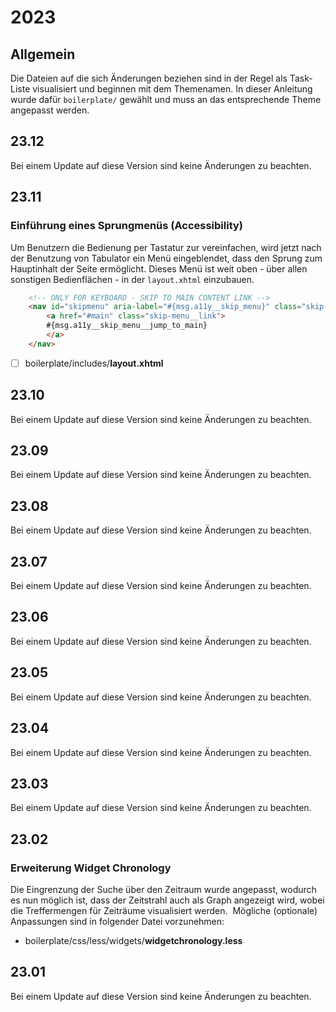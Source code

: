 # 2023

## Allgemein

Die Dateien auf die sich Änderungen beziehen sind in der Regel als Task-Liste visualisiert und beginnen mit dem Themenamen. In dieser Anleitung wurde dafür `boilerplate/` gewählt und muss an das entsprechende Theme angepasst werden.

## 23.12

Bei einem Update auf diese Version sind keine Änderungen zu beachten.

## 23.11

### Einführung eines Sprungmenüs (Accessibility)

Um Benutzern die Bedienung per Tastatur zur vereinfachen, wird jetzt nach der Benutzung von Tabulator ein Menü eingeblendet, dass den Sprung zum Hauptinhalt der Seite ermöglicht. Dieses Menü ist weit oben - über allen sonstigen Bedienflächen - in der `layout.xhtml` einzubauen.

```html
	<!-- ONLY FOR KEYBOARD - SKIP TO MAIN CONTENT LINK -->
	<nav id="skipmenu" aria-label="#{msg.a11y__skip_menu}" class="skip-menu">
		<a href="#main" class="skip-menu__link">
		#{msg.a11y__skip_menu__jump_to_main}
		</a>
	</nav>
```

* [ ] boilerplate/includes/**layout.xhtml**

## 23.10

Bei einem Update auf diese Version sind keine Änderungen zu beachten.

## 23.09

Bei einem Update auf diese Version sind keine Änderungen zu beachten.

## 23.08

Bei einem Update auf diese Version sind keine Änderungen zu beachten.

## 23.07

Bei einem Update auf diese Version sind keine Änderungen zu beachten.

## 23.06

Bei einem Update auf diese Version sind keine Änderungen zu beachten.

## 23.05

Bei einem Update auf diese Version sind keine Änderungen zu beachten.

## 23.04

Bei einem Update auf diese Version sind keine Änderungen zu beachten.

## 23.03

Bei einem Update auf diese Version sind keine Änderungen zu beachten.

## 23.02

### Erweiterung Widget Chronology

Die Eingrenzung der Suche über den Zeitraum wurde angepasst, wodurch es nun möglich ist, dass der Zeitstrahl auch als Graph angezeigt wird, wobei die Treffermengen für Zeiträume visualisiert werden. ​ Mögliche (optionale) Anpassungen sind in folgender Datei vorzunehmen:

* boilerplate/css/less/widgets/**widgetchronology.less**

## 23.01

Bei einem Update auf diese Version sind keine Änderungen zu beachten.
